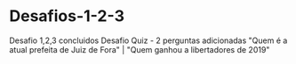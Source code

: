 # Desafios-1-2-3
Desafio 1,2,3 concluidos
Desafio Quiz - 2 perguntas adicionadas "Quem é a atual prefeita de Juiz de Fora" | "Quem ganhou a libertadores de 2019"
